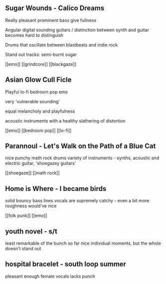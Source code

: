 ## Sugar Wounds - Calico Dreams
Really pleasant prominent bass give fullness

Angular digital sounding guitars / distinction between synth and guitar becomes hard to distinguish

Drums that oscillate between blastbeats and indie rock

Stand out tracks: semi-burnt sugar

[[emo]] [[grindcore]] [[blackgaze]]

## Asian Glow Cull Ficle
Playful lo-fi bedroom pop emo

very 'vulnerable sounding'

equal melancholy and playfulness

acoustic instruments with a healthy slathering of distortion

[[emo]] [[bedroom pop]] [[lo-fi]]

## Parannoul - Let's Walk on the Path of a Blue Cat
nice punchy math rock drums
variety of instruments - synths, acoustic and electric guitar, 'shoegazey guitars' 

[[shoegaze]] [[math rock]] 
## Home is Where - I became birds
solid bouncy bass lines
vocals are supremely catchy - even a bit more roughness would've nice

[[folk punk]] [[emo]]
## youth novel - s/t
least remarkable of the bunch so far
nice individual moments, but the whole doesn't stand out
## hospital bracelet - south loop summer
pleasant enough female vocals
lacks punch